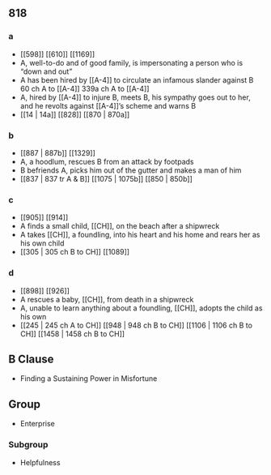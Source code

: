 ## 818
### a
- [[598]] [[610]] [[1169]] 
- A, well-to-do and of good family, is impersonating a person who is “down and out”
- A has been hired by [[A-4]] to circulate an infamous slander against B 60 ch A to [[A-4]] 339a ch A to [[A-4]]
- A, hired by [[A-4]] to injure B, meets B, his sympathy goes out to her, and he revolts against [[A-4]]’s scheme and warns B
- [[14 | 14a]] [[828]] [[870 | 870a]] 

### b
- [[887 | 887b]] [[1329]] 
- A, a hoodlum, rescues B from an attack by footpads
- B befriends A, picks him out of the gutter and makes a man of him
- [[837 | 837 tr A &amp; B]] [[1075 | 1075b]] [[850 | 850b]] 

### c
- [[905]] [[914]] 
- A finds a small child, [[CH]], on the beach after a shipwreck
- A takes [[CH]], a foundling, into his heart and his home and rears her as his own child
- [[305 | 305 ch B to CH]] [[1089]] 

### d
- [[898]] [[926]] 
- A rescues a baby, [[CH]], from death in a shipwreck
- A, unable to learn anything about a foundling, [[CH]], adopts the child as his own
- [[245 | 245 ch A to CH]] [[948 | 948 ch B to CH]] [[1106 | 1106 ch B to CH]] [[1458 | 1458 ch B to CH]] 

## B Clause
- Finding a Sustaining Power in Misfortune

## Group
- Enterprise

### Subgroup
- Helpfulness

